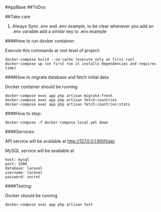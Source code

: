 #AppBase
##ToDos


##Take care

1. Always Sync .env and .env example, to be clear whenever you add an .env variable add a similar key to .env.example


####How to run docker container:

Execute this commands at root level of project:

    docker-compose build --no-cache (execute only at first run)
    docker-compose up (on first run it installs dependencies and requires time)

####How to migrate database and fetch initial data

Docker container should be running

    docker-compose exec app php artisan migrate:fresh
    docker-compose exec app php artisan fetch:countries
    docker-compose exec app php artisan fetch:countries:stats

####How to stop:

    docker-compose -f docker-compose.local.yml down

####Services:

API service will be available at http://127.0.0.1:8001/api

MySQL service will be available at

    host: mysql
    port: 3306
    database: laravel
    username: laravel
    password: secret

####Testing:

Docker should be running

    docker-compose exec app php artisan test
